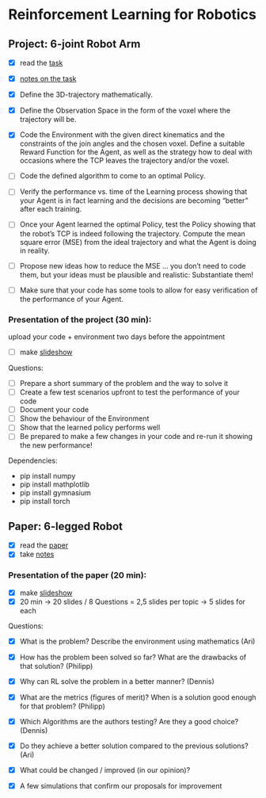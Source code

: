 # Reinforcement Learning for Robotics

## Project: 6-joint Robot Arm

- [x] read the [task](https://github.com/7AtAri/Robot_ReinforcementLearning/blob/main/2023%20WiSe_2PZR_Coding_Task_05.pdf)
- [x] [notes on the task](https://docs.google.com/document/d/1-oN-ch47fVDCPkOF1WOgRCZygJi9Pc00SBXlcemRMhU/edit?usp=sharing) 

- [x]	Define the 3D-trajectory mathematically.
- [x]	Define the Observation Space in the form of the voxel where the trajectory will be.
- [x] Code the Environment with the given direct kinematics and the constraints of the join angles and the chosen voxel.
      Define a suitable Reward Function for the Agent,
      as well as the strategy how to deal with occasions where the TCP leaves the trajectory and/or the voxel.
- [ ]	Code the defined algorithm to come to an optimal Policy.
- [ ]	Verify the performance vs. time of the Learning process showing that your Agent is in fact learning
      and the decisions are becoming “better” after each training.
- [ ] Once your Agent learned the optimal Policy, test the Policy
      showing that the robot’s TCP is indeed following the trajectory.
      Compute the mean square error (MSE) from the ideal trajectory and what the Agent is doing in reality.
- [ ]	Propose new ideas how to reduce the MSE …
      you don’t need to code them, but your ideas must be plausible and realistic: Substantiate them! 
- [ ]	Make sure that your code has some tools to allow for easy verification of the performance of your Agent.

### Presentation of the project (30 min):
upload your code + environment two days before the appointment

- [ ] make [slideshow](https://docs.google.com/presentation/d/1K-Z_9DINiN5YOrNhcSbybdJc9_H6uGj8DYdVeNjimRg/edit?usp=sharing)

Questions:

- [ ] Prepare a short summary of the problem and the way to solve it
- [ ] Create a few test scenarios upfront to test the performance of your code
- [ ] Document your code
- [ ] Show the behaviour of the Environment
- [ ] Show that the learned policy performs well
- [ ] Be prepared to make a few changes in your code and re-run it showing the new performance!

Dependencies:
- pip install numpy
- pip install mathplotlib
- pip install gymnasium
- pip install torch


## Paper: 6-legged Robot

- [x] read the [paper](https://github.com/7AtAri/Robot_ReinforcementLearning/blob/main/2023WiSe_2PZR_RL_05.pdf)
- [x] take [notes](https://docs.google.com/document/d/1rnW2lWlUQMY4ahw68WoXD42BBrlzWxlGkcxe9iR7dCI/edit)
      
### Presentation of the paper (20 min):

- [x] make [slideshow](https://docs.google.com/presentation/d/1c81UuuYcv-xGZ58Bya9-mc7IEekxRP4rj4RAE2KFHCg/edit#slide=id.p)
- [x] 20 min -> 20 slides / 8 Questions = 2,5 slides per topic -> 5 slides for each

Questions:

- [x] What is the problem? Describe the environment using mathematics (Ari)
- [x] How has the problem been solved so far? What are the drawbacks of that solution? (Philipp)
- [x] Why can RL solve the problem in a better manner? (Dennis)
- [x] What are the metrics (figures of merit)? When is a solution good enough for that problem? (Philipp)
- [x] Which Algorithms are the authors testing? Are they a good choice? (Dennis)
- [x] Do they achieve a better solution compared to the previous solutions? (Ari)
- [x] What could be changed / improved (in our opinion)?
- [x] A few simulations that confirm our proposals for improvement

